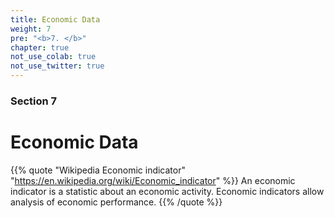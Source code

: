 ```yaml
---
title: Economic Data
weight: 7
pre: "<b>7. </b>"
chapter: true
not_use_colab: true
not_use_twitter: true
---
```


### Section 7

# Economic Data

{{% quote "Wikipedia Economic indicator" "https://en.wikipedia.org/wiki/Economic_indicator" %}}
An economic indicator is a statistic about an economic activity. Economic indicators allow analysis of economic performance. 
{{% /quote %}}
